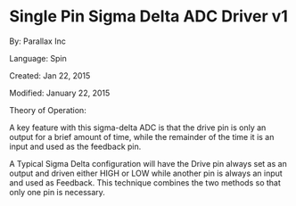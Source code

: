 # Single Pin Sigma Delta ADC Driver v1

By: Parallax Inc

Language: Spin

Created: Jan 22, 2015

Modified: January 22, 2015

Theory of Operation:

A key feature with this sigma-delta ADC is that the drive pin is only an output for a brief amount of time, while the remainder of the time it is an input and used as the feedback pin. 

A Typical Sigma Delta configuration will have the Drive pin always set as an output and driven either HIGH or LOW while another pin is always an input and used as Feedback.  This technique combines the two methods so that only one pin is necessary.
